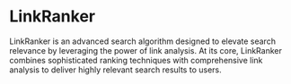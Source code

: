 # LinkRanker
LinkRanker is an advanced search algorithm designed to elevate search relevance by leveraging the power of link analysis. At its core, LinkRanker combines sophisticated ranking techniques with comprehensive link analysis to deliver highly relevant search results to users.
